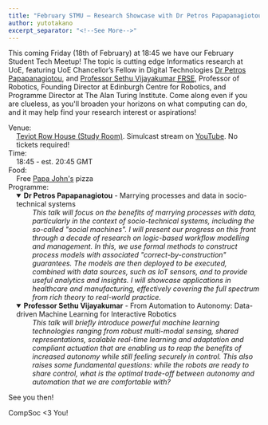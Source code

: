 ```yaml
---
title: "February STMU — Research Showcase with Dr Petros Papapanagiotou and Prof Sethu Vijayakumar"
author: yutotakano
excerpt_separator: "<!--See More-->"
---
```


<p>This coming Friday (<time datetime="2022-02-18 18:45Z">18th of February</time>) at 18:45 we have our February Student Tech Meetup! The topic is cutting edge Informatics research at UoE, featuring UoE Chancellor’s Fellow in Digital Technologies <a href="https://homepages.inf.ed.ac.uk/ppapapan/">Dr Petros Papapanagiotou</a>, and <a href="https://homepages.inf.ed.ac.uk/svijayak/">Professor Sethu Vijayakumar <abbr title="Fellowship of the Royal Society of Edinburgh">FRSE</abbr></a>, Professor of Robotics, Founding Director at Edinburgh Centre for Robotics, and Programme Director at The Alan Turing Institute. Come along even if you are clueless, as you'll broaden your horizons on what computing can do, and it may help find your research interest or aspirations!</p>
<dl><!--The following dt/dd are on one line to make the automatically generated excerpt (meta-description tag) cleaner-->
    <dt>Venue:</dt> <dd style="margin-left: 1rem"><a href="https://www.google.com/maps/place/Teviot+Row+House/@55.9450239,-3.1890559,18.61z/data=!4m9!1m2!2m1!1sTeviot+study+room!3m5!1s0x4887c7849d6aa7c9:0xddf6a9cb45ba732a!8m2!3d55.9450989!4d-3.1886356!15sChFUZXZpb3Qgc3R1ZHkgcm9vbVoTIhF0ZXZpb3Qgc3R1ZHkgcm9vbZIBDXN0dWRlbnRfdW5pb26aASRDaGREU1VoTk1HOW5TMFZKUTBGblNVTlJOM0JMTFd0blJSQUI?hl=en">Teviot Row House (Study Room)</a>. Simulcast stream on <a href="https://www.youtube.com/channel/UCOEMTnIKR29AnSVVdLQZg3Q" title="Click to go to the CompSoc YouTube channel">YouTube</a>. No tickets required!</dd>
    <dt>Time:</dt> <dd style="margin-left: 1rem">18:45 - est. 20:45 GMT</dd>
    <dt>Food:</dt> <dd style="margin-left: 1rem">Free <a href="https://www.papajohns.co.uk/" title="Click to go to the Papa John's website">Papa John's</a> pizza</dd>
    <dt>Programme:</dt>
    <!--See More-->
    <dd style="margin-left: 1rem">
        <details open>
            <summary><b>Dr Petros Papapanagiotou</b> - Marrying processes and data in socio-technical systems</summary>
            <quote style="font-style: italic; display: block; padding-left: 2rem">
                This talk will focus on the benefits of marrying processes with data, particularly in the context of socio-technical systems, including the so-called "social machines". I will present our progress on this front through a decade of research on logic-based workflow modelling and management. In this, we use formal methods to construct process models with associated "correct-by-construction" guarantees. The models are then deployed to be executed, combined with data sources, such as IoT sensors, and to provide useful analytics and insights. I will showcase applications in healthcare and manufacturing, effectively covering the full spectrum from rich theory to real-world practice.
            </quote>
        </details>
        <details open>
            <summary><b>Professor Sethu Vijayakumar</b> - From Automation to Autonomy: Data-driven Machine Learning for Interactive Robotics</summary>
            <quote style="font-style: italic; display: block; padding-left: 2rem">
                This talk will briefly introduce powerful machine learning technologies ranging from robust multi-modal sensing, shared representations, scalable real-time learning and adaptation and compliant actuation that are enabling us to reap the benefits of increased autonomy while still feeling securely in control. This also raises some fundamental questions: while the robots are ready to share control, what is the optimal trade-off between autonomy and automation that we are comfortable with?
            </quote>
        </details>
    </dd>
</dl>

<p>See you then!</p>

<p>CompSoc &lt;3 You!</p>
